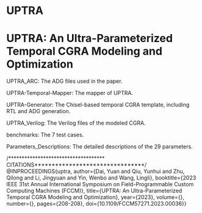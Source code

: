 # UPTRA
UPTRA:  An Ultra-Parameterized Temporal CGRA Modeling and Optimization
=======================

UPTRA_ARC: The ADG files used in the paper.

UPTRA-Temporal-Mapper: The mapper of UPTRA.

UPTRA-Generator: The Chisel-based temporal CGRA template, including RTL and ADG generation.

UPTRA_Verilog: The Verilog files of the modeled CGRA.

benchmarks: The 7 test cases.

Parameters_Descriptions: The detailed descriptions of the 29 parameters.



/************************************ CITATIONS********************************/
@INPROCEEDINGS{uptra,
  author={Dai, Yuan and Qiu, Yunhui and Zhu, Qilong and Li, Jingyuan and Yin, Wenbo and Wang, Lingli},
  booktitle={2023 IEEE 31st Annual International Symposium on Field-Programmable Custom Computing Machines (FCCM)}, 
  title={UPTRA: An Ultra-Parameterized Temporal CGRA Modeling and Optimization}, 
  year={2023},
  volume={},
  number={},
  pages={208-208},
  doi={10.1109/FCCM57271.2023.00036}}

